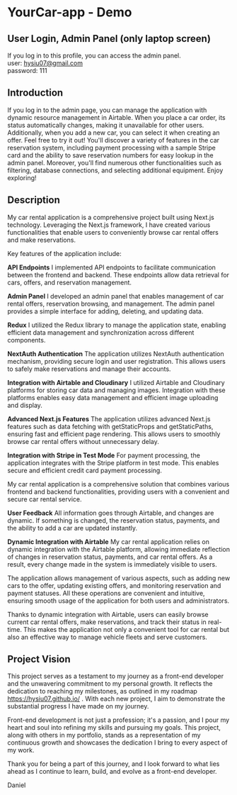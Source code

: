 # YourCar-app - Demo

## User Login, Admin Panel (only laptop screen)

If you log in to this profile, you can access the admin panel.<br>
user: hysiu07@gmail.com <br>
password: 111 <br>

## Introduction

If you log in to the admin page, you can manage the application with dynamic resource management in Airtable. When you place a car order, its status automatically changes, making it unavailable for other users. Additionally, when you add a new car, you can select it when creating an offer. Feel free to try it out! You'll discover a variety of features in the car reservation system, including payment processing with a sample Stripe card and the ability to save reservation numbers for easy lookup in the admin panel. Moreover, you'll find numerous other functionalities such as filtering, database connections, and selecting additional equipment. Enjoy exploring!


## Description

My car rental application is a comprehensive project built using Next.js technology. Leveraging the Next.js framework, I have created various functionalities that enable users to conveniently browse car rental offers and make reservations.

Key features of the application include:

**API Endpoints**
I implemented API endpoints to facilitate communication between the frontend and backend. These endpoints allow data retrieval for cars, offers, and reservation management.

**Admin Panel**
I developed an admin panel that enables management of car rental offers, reservation browsing, and management. The admin panel provides a simple interface for adding, deleting, and updating data.

**Redux**
I utilized the Redux library to manage the application state, enabling efficient data management and synchronization across different components.

**NextAuth Authentication**
The application utilizes NextAuth authentication mechanism, providing secure login and user registration. This allows users to safely make reservations and manage their accounts.

**Integration with Airtable and Cloudinary**
I utilized Airtable and Cloudinary platforms for storing car data and managing images. Integration with these platforms enables easy data management and efficient image uploading and display.

**Advanced Next.js Features**
The application utilizes advanced Next.js features such as data fetching with getStaticProps and getStaticPaths, ensuring fast and efficient page rendering. This allows users to smoothly browse car rental offers without unnecessary delay.

**Integration with Stripe in Test Mode**
For payment processing, the application integrates with the Stripe platform in test mode. This enables secure and efficient credit card payment processing.

My car rental application is a comprehensive solution that combines various frontend and backend functionalities, providing users with a convenient and secure car rental service.

**User Feedback**
All information goes through Airtable, and changes are dynamic. If something is changed, the reservation status, payments, and the ability to add a car are updated instantly.

**Dynamic Integration with Airtable**
My car rental application relies on dynamic integration with the Airtable platform, allowing immediate reflection of changes in reservation status, payments, and car rental offers. As a result, every change made in the system is immediately visible to users.

The application allows management of various aspects, such as adding new cars to the offer, updating existing offers, and monitoring reservation and payment statuses. All these operations are convenient and intuitive, ensuring smooth usage of the application for both users and administrators.

Thanks to dynamic integration with Airtable, users can easily browse current car rental offers, make reservations, and track their status in real-time. This makes the application not only a convenient tool for car rental but also an effective way to manage vehicle fleets and serve customers.

## Project Vision

This project serves as a testament to my journey as a front-end developer and the unwavering commitment to my personal growth. It reflects the dedication to reaching my milestones, as outlined in my roadmap https://hysiu07.github.io/ . With each new project, I aim to demonstrate the substantial progress I have made on my journey.

Front-end development is not just a profession; it's a passion, and I pour my heart and soul into refining my skills and pursuing my goals. This project, along with others in my portfolio, stands as a representation of my continuous growth and showcases the dedication I bring to every aspect of my work.

Thank you for being a part of this journey, and I look forward to what lies ahead as I continue to learn, build, and evolve as a front-end developer.

Daniel
